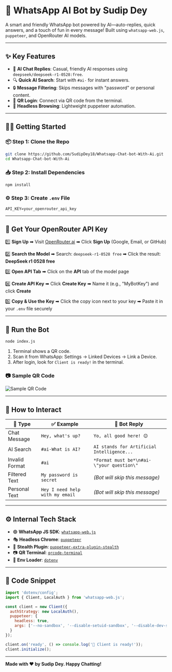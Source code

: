 # 🤖 WhatsApp AI Bot by Sudip Dey

A smart and friendly WhatsApp bot powered by AI—auto-replies, quick answers, and a touch of fun in every message! Built using `whatsapp-web.js`, `puppeteer`, and OpenRouter AI models.

---

## ✨ Key Features

* 🤖 **AI Chat Replies**: Casual, friendly AI responses using `deepseek/deepseek-r1-0528:free`.
* 🔍 **Quick AI Search**: Start with `#ai-` for instant answers.
* 🔒 **Message Filtering**: Skips messages with "password" or personal content.
* 📲 **QR Login**: Connect via QR code from the terminal.
* 🧠 **Headless Browsing**: Lightweight puppeteer automation.

---

## 🧑‍💻 Getting Started

### 📦 Step 1: Clone the Repo

```bash
git clone https://github.com/SudipDey18/Whatsapp-Chat-bot-With-Ai.git
cd Whatsapp-Chat-bot-With-Ai
```

### 📥 Step 2: Install Dependencies

```bash
npm install
```

### ⚙️ Step 3: Create `.env` File

```env
API_KEY=your_openrouter_api_key
```

---

## 🔑 Get Your OpenRouter API Key

1️⃣ **Sign Up**
➡ Visit [OpenRouter.ai](https://openrouter.ai)
➡ Click **Sign Up** (Google, Email, or GitHub)

2️⃣ **Search the Model**
➡ Search: `deepseek-r1-0528 free`
➡ Click the result: **DeepSeek r1 0528 free**

3️⃣ **Open API Tab**
➡ Click on the **API** tab of the model page

4️⃣ **Create API Key**
➡ Click **Create Key**
➡ Name it (e.g., "MyBotKey") and click **Create**

5️⃣ **Copy & Use the Key**
➡ Click the copy icon next to your key
➡ Paste it in your `.env` file securely

---

## 🚀 Run the Bot

```bash
node index.js
```

1. Terminal shows a QR code.
2. Scan it from WhatsApp: Settings → Linked Devices → Link a Device.
3. After login, look for `Client is ready!` in the terminal.

### 📷 Sample QR Code

![Sample QR Code](https://lh3.googleusercontent.com/fife/ALs6j_HKYqOIdYGkYqMVq6vWIZXnuY6OR4h8p-Wpb45WFe9vh2Z3iHunqAnjP6G8mw9XJn4gIh5lFF_y6AgBgX6mlTV6iQtW2tfYhKgvzbsw6qXvomx7IwVyM68qE7aJRVkxOiDjmH_J3xrcKMZzDPzNBdhQPKVD4A8f9wf9L57MIz0iWa_sFnH40ax6IITx93BpTo-nV3GlfAPmpsZx7ecg65WirJrC6mGHZJzbfwHjl-0ozycRDX52MlArmmQ11cwLtMSU9TyzfHEZdlvNcTCOYes6nEpoFkbWlm-oG1sn8rhRD3WkKt3heLKl1R85RDQqLiMhREPWzttR4wDZMYiWOIrm2OIrMgHrB5E79b-9PKKGxtvOyvKBVTzeHt6MjWIDX0Nfvc-6AgQneRMnFr8DJBiBi_hiBJ3J8j4TRWazrraQVR1BMEe4Plkyes_lYV02RByw_3zCwUlH1jqwsHfuTeMLgIFD8jg6ZxKfsP-FBtZszEy14ukFEPPpayD_2uhl5mXhLHlMRIsRSIbrA07BELVP_KHytvoQh2wJI1LLolMzJtV7IiIJMRu_B22IiQzq5syEfTFt_0b4fg-JFLNzssfwwlc0oYH60F738WHIN_t1eNhKlcYciqs08LoHX0H9D4XeIgxYgRS8ro_PfAXuGkCBMIq-n9J8pYVurVFTcxyWzFgafnrq94pL5gPNPQm3p9DV90QR0ClpfVyxfeTtXtUBrii1mmqQqBzbzFD2onF3UEWnygzKj2Eyi_-4vTig2620oMJuN_v2_zsYhsi3-Ud6JJdpp7SEsZ7nyFGMTk8SJkuXt85i_sSGPvWkaqd8s_B8wx0y-Cq1n0HGAQK3FFjeX2zV_HenyiD9ZWe6NysNdsLElzitd-SkIfGxOEXjs2C_Zjm7dAkzbAC1JVl_62dcJRYNSu1QfwVXW1By4N3hq_VYw4kCzf3DjKvl0vUrEhoAEepoa2Oiu2i6wJwrmuH_wYiYoBNZZA9EQi2iV_SvL6k3aOC2dDtyeGpjy6ic5PmSCCi_3zN8XHIKwvp61eujsPzI9EpKDWfG0yGd6RDbQRPEIal0JN7OS99Rsyvgo4MFWjqxSyC4OJFSSRRyMDhgHP_Qr6HlWIADo0Paak8SdCHDxwzCEnIthKvei3Kv1dSW2EUAZRaDFqMAlJi1wkH4go5QonZ_jf6L1dG2DPUqwPBWuAvfEDMxfQAQszkEHZhoxNYSDgY5xP6xfxsD1AnYh9MsrwGlcuwPCHZBZ2UpAMmCZepI4szyMuNdX5_GhEyTaEt48blULTbIgBZWXX1JIVc-sVG4JEme1oX8jtrg-hxWUznYjj4AThlNXhMdsjJ1Dr8aL3ZK9CLvSE0RJKhO2EJY0jcL42cOxkKq0S6rdFpOhMVgwo3pZ_Cr4Qplpz0qj-zYZtQL6PrBzNqfXfv84XG22fMdHxnc-oZhMMEgVaKmjk6bo-FpigI8RkpUaDEGw3BtTI4ovWDfJeC_8YsVWSc7HbJv44NDB9fMNCbdwOMiYiQU2OpvrYyhpe_dlwqeahhAWhY4UNozsEdNbdefYxVskh13bQZ856tvYwqOfq6iJtSm2F00dALZOL-agAVzQPtTUI4kWA7pcD0y8A8I65p6PGDtvvjjvUnVks6Y3Nbgsh9nmkaAcjcrHK8)

---

## 💬 How to Interact

| 💬 Type        | ✅ Example                       | 🤖 Bot Reply                               |
| -------------- | ------------------------------- | ------------------------------------------ |
| Chat Message   | `Hey, what's up?`               | `Yo, all good here! 😊`                    |
| AI Search      | `#ai-What is AI?`               | `AI stands for Artificial Intelligence...` |
| Invalid Format | `#ai`                           | `*Format must be*\n#ai-\"your question\"`  |
| Filtered Text  | `My password is secret`         | *(Bot will skip this message)*             |
| Personal Text  | `Hey I need help with my email` | *(Bot will skip this message)*             |

---

## ⚙️ Internal Tech Stack

* 🟢 **WhatsApp JS SDK**: [`whatsapp-web.js`](https://github.com/pedroslopez/whatsapp-web.js)
* 🎭 **Headless Chrome**: [`puppeteer`](https://pptr.dev/)
* 👻 **Stealth Plugin**: [`puppeteer-extra-plugin-stealth`](https://github.com/berstend/puppeteer-extra)
* 📷 **QR Terminal**: [`qrcode-terminal`](https://github.com/gtanner/qrcode-terminal)
* 🔐 **Env Loader**: [`dotenv`](https://github.com/motdotla/dotenv)

---

## 🧪 Code Snippet

```js
import 'dotenv/config';
import { Client, LocalAuth } from 'whatsapp-web.js';

const client = new Client({
  authStrategy: new LocalAuth(),
  puppeteer: {
    headless: true,
    args: ['--no-sandbox', '--disable-setuid-sandbox', '--disable-dev-shm-usage']
  }
});

client.on('ready', () => console.log('🤖 Client is ready!'));
client.initialize();
```

---

**Made with ❤️ by Sudip Dey. Happy Chatting!**
